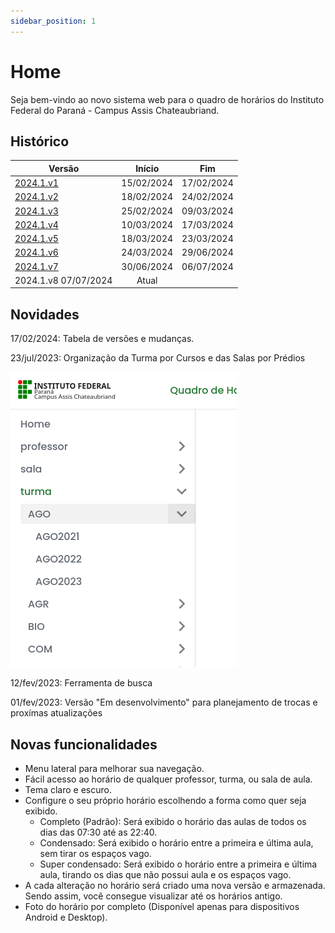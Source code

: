 ```yaml
---
sidebar_position: 1
---
```


# Home

<p>
  Seja bem-vindo ao novo sistema web para o quadro de horários do Instituto Federal do Paraná - Campus Assis Chateaubriand. 
</p>

## Histórico

| Versão    |   Início   |     Fim    |
|-----------|:----------:|:----------:|
| [2024.1.v1](/docs/2024.1.1/intro) | 15/02/2024 | 17/02/2024 |
| [2024.1.v2](/docs/2024.1.2/intro) | 18/02/2024 | 24/02/2024 |
| [2024.1.v3](/docs/2024.1.3/intro) | 25/02/2024 | 09/03/2024 |
| [2024.1.v4](/docs/2024.1.4/intro) | 10/03/2024 | 17/03/2024 |
| [2024.1.v5](/docs/2024.1.5/intro) | 18/03/2024 | 23/03/2024 |
| [2024.1.v6](/docs/2024.1.6/intro) | 24/03/2024 | 29/06/2024 |
| [2024.1.v7](/docs/2024.1.7/intro) | 30/06/2024 | 06/07/2024 |
| 2024.1.v8 07/07/2024 | Atual |


## Novidades

17/02/2024: Tabela de versões e mudanças.

23/jul/2023: Organização da Turma por Cursos e das Salas por Prédios

![novidade_menu_grupo](./assets/novidade_menu_grupo.png)

12/fev/2023: Ferramenta de busca

01/fev/2023: Versão "Em desenvolvimento" para planejamento de trocas e proxímas atualizações

## Novas funcionalidades


- Menu lateral para melhorar sua navegação.
- Fácil acesso ao horário de qualquer professor, turma, ou sala de aula.
- Tema claro e escuro.
- Configure o seu próprio horário escolhendo a forma como quer seja exibido.
  - Completo (Padrão): Será exibido o horário das aulas de todos os dias das 07:30 até as 22:40.
  - Condensado: Será exibido o horário entre a primeira e última aula, sem tirar os espaços vago.
  - Super condensado: Será exibido o horário entre a primeira e última aula, tirando os dias que não possui aula e os espaços vago.
- A cada alteração no horário será criado uma nova versão e armazenada. Sendo assim, você consegue visualizar até os horários antigo.
- Foto do horário por completo (Disponível apenas para dispositivos Android e Desktop).
